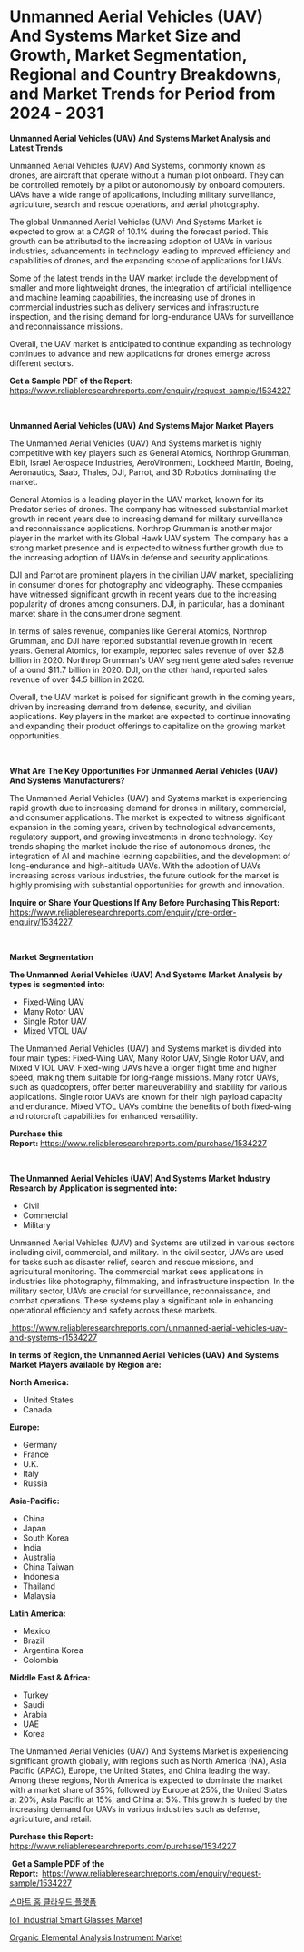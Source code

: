 <p><h1>Unmanned Aerial Vehicles (UAV) And Systems Market Size and Growth, Market Segmentation, Regional and Country Breakdowns, and Market Trends for Period from 2024 -  2031</h1></p><p><strong>Unmanned Aerial Vehicles (UAV) And Systems Market Analysis and Latest Trends</strong></p>
<p><p>Unmanned Aerial Vehicles (UAV) And Systems, commonly known as drones, are aircraft that operate without a human pilot onboard. They can be controlled remotely by a pilot or autonomously by onboard computers. UAVs have a wide range of applications, including military surveillance, agriculture, search and rescue operations, and aerial photography.</p><p>The global Unmanned Aerial Vehicles (UAV) And Systems Market is expected to grow at a CAGR of 10.1% during the forecast period. This growth can be attributed to the increasing adoption of UAVs in various industries, advancements in technology leading to improved efficiency and capabilities of drones, and the expanding scope of applications for UAVs.</p><p>Some of the latest trends in the UAV market include the development of smaller and more lightweight drones, the integration of artificial intelligence and machine learning capabilities, the increasing use of drones in commercial industries such as delivery services and infrastructure inspection, and the rising demand for long-endurance UAVs for surveillance and reconnaissance missions.</p><p>Overall, the UAV market is anticipated to continue expanding as technology continues to advance and new applications for drones emerge across different sectors.</p></p>
<p><strong>Get a Sample PDF of the Report:&nbsp;</strong> <a href="https://www.reliableresearchreports.com/enquiry/request-sample/1534227">https://www.reliableresearchreports.com/enquiry/request-sample/1534227</a></p>
<p>&nbsp;</p>
<p><strong>Unmanned Aerial Vehicles (UAV) And Systems Major Market Players</strong></p>
<p><p>The Unmanned Aerial Vehicles (UAV) And Systems market is highly competitive with key players such as General Atomics, Northrop Grumman, Elbit, Israel Aerospace Industries, AeroVironment, Lockheed Martin, Boeing, Aeronautics, Saab, Thales, DJI, Parrot, and 3D Robotics dominating the market.</p><p>General Atomics is a leading player in the UAV market, known for its Predator series of drones. The company has witnessed substantial market growth in recent years due to increasing demand for military surveillance and reconnaissance applications. Northrop Grumman is another major player in the market with its Global Hawk UAV system. The company has a strong market presence and is expected to witness further growth due to the increasing adoption of UAVs in defense and security applications.</p><p>DJI and Parrot are prominent players in the civilian UAV market, specializing in consumer drones for photography and videography. These companies have witnessed significant growth in recent years due to the increasing popularity of drones among consumers. DJI, in particular, has a dominant market share in the consumer drone segment.</p><p>In terms of sales revenue, companies like General Atomics, Northrop Grumman, and DJI have reported substantial revenue growth in recent years. General Atomics, for example, reported sales revenue of over $2.8 billion in 2020. Northrop Grumman's UAV segment generated sales revenue of around $11.7 billion in 2020. DJI, on the other hand, reported sales revenue of over $4.5 billion in 2020.</p><p>Overall, the UAV market is poised for significant growth in the coming years, driven by increasing demand from defense, security, and civilian applications. Key players in the market are expected to continue innovating and expanding their product offerings to capitalize on the growing market opportunities.</p></p>
<p>&nbsp;</p>
<p><strong>What Are The Key Opportunities For Unmanned Aerial Vehicles (UAV) And Systems Manufacturers?</strong></p>
<p><p>The Unmanned Aerial Vehicles (UAV) and Systems market is experiencing rapid growth due to increasing demand for drones in military, commercial, and consumer applications. The market is expected to witness significant expansion in the coming years, driven by technological advancements, regulatory support, and growing investments in drone technology. Key trends shaping the market include the rise of autonomous drones, the integration of AI and machine learning capabilities, and the development of long-endurance and high-altitude UAVs. With the adoption of UAVs increasing across various industries, the future outlook for the market is highly promising with substantial opportunities for growth and innovation.</p></p>
<p><strong>Inquire or Share Your Questions If Any Before Purchasing This Report:</strong> <a href="https://www.reliableresearchreports.com/enquiry/pre-order-enquiry/1534227">https://www.reliableresearchreports.com/enquiry/pre-order-enquiry/1534227</a></p>
<p>&nbsp;</p>
<p><strong>Market Segmentation</strong></p>
<p><strong>The Unmanned Aerial Vehicles (UAV) And Systems Market Analysis by types is segmented into:</strong></p>
<p><ul><li>Fixed-Wing UAV</li><li>Many Rotor UAV</li><li>Single Rotor UAV</li><li>Mixed VTOL UAV</li></ul></p>
<p><p>The Unmanned Aerial Vehicles (UAV) and Systems market is divided into four main types: Fixed-Wing UAV, Many Rotor UAV, Single Rotor UAV, and Mixed VTOL UAV. Fixed-wing UAVs have a longer flight time and higher speed, making them suitable for long-range missions. Many rotor UAVs, such as quadcopters, offer better maneuverability and stability for various applications. Single rotor UAVs are known for their high payload capacity and endurance. Mixed VTOL UAVs combine the benefits of both fixed-wing and rotorcraft capabilities for enhanced versatility.</p></p>
<p><strong>Purchase this Report:&nbsp;</strong><a href="https://www.reliableresearchreports.com/purchase/1534227">https://www.reliableresearchreports.com/purchase/1534227</a></p>
<p>&nbsp;</p>
<p><strong>The Unmanned Aerial Vehicles (UAV) And Systems Market Industry Research by Application is segmented into:</strong></p>
<p><ul><li>Civil</li><li>Commercial</li><li>Military</li></ul></p>
<p><p>Unmanned Aerial Vehicles (UAV) and Systems are utilized in various sectors including civil, commercial, and military. In the civil sector, UAVs are used for tasks such as disaster relief, search and rescue missions, and agricultural monitoring. The commercial market sees applications in industries like photography, filmmaking, and infrastructure inspection. In the military sector, UAVs are crucial for surveillance, reconnaissance, and combat operations. These systems play a significant role in enhancing operational efficiency and safety across these markets.</p></p>
<p><a href="https://www.reliableresearchreports.com/unmanned-aerial-vehicles-uav-and-systems-r1534227">&nbsp;https://www.reliableresearchreports.com/unmanned-aerial-vehicles-uav-and-systems-r1534227</a></p>
<p><strong>In terms of Region, the Unmanned Aerial Vehicles (UAV) And Systems Market Players available by Region are:</strong></p>
<p>
    <p> <strong> North America: </strong>
        <ul>
            <li>United States</li>
            <li>Canada</li>
        </ul>
        </p> 
    <p> <strong> Europe: </strong>
        <ul>
            <li>Germany</li>
            <li>France</li>
            <li>U.K.</li>
            <li>Italy</li>
            <li>Russia</li>
        </ul>
        </p> 
    <p> <strong> Asia-Pacific: </strong>
        <ul>
            <li>China</li>
            <li>Japan</li>
            <li>South Korea</li>
            <li>India</li>
            <li>Australia</li>
            <li>China Taiwan</li>
            <li>Indonesia</li>
            <li>Thailand</li>
            <li>Malaysia</li>
        </ul>
        </p> 
    <p> <strong> Latin America: </strong>
        <ul>
            <li>Mexico</li>
            <li>Brazil</li>
            <li>Argentina Korea</li>
            <li>Colombia</li>
        </ul>
        </p> 
    <p> <strong> Middle East & Africa: </strong>
        <ul>
            <li>Turkey</li>
            <li>Saudi</li>
            <li>Arabia</li>
            <li>UAE</li>
            <li>Korea</li>
        </ul>
    </p>
    </p>
<p><p>The Unmanned Aerial Vehicles (UAV) And Systems Market is experiencing significant growth globally, with regions such as North America (NA), Asia Pacific (APAC), Europe, the United States, and China leading the way. Among these regions, North America is expected to dominate the market with a market share of 35%, followed by Europe at 25%, the United States at 20%, Asia Pacific at 15%, and China at 5%. This growth is fueled by the increasing demand for UAVs in various industries such as defense, agriculture, and retail.</p></p>
<p><strong>Purchase this Report: </strong><a href="https://www.reliableresearchreports.com/purchase/1534227">https://www.reliableresearchreports.com/purchase/1534227</a></p>
<p>&nbsp;<strong>Get a Sample PDF of the Report:&nbsp;&nbsp;</strong><a href="https://www.reliableresearchreports.com/enquiry/request-sample/1534227">https://www.reliableresearchreports.com/enquiry/request-sample/1534227</a></p>
<p><strong></strong></p>
<p><p><a href="https://github.com/tasfiyaj85/Market-Research-Report-List-2/blob/main/439831570072.md">스마트 홈 클라우드 플랫폼</a></p><p><a href="https://github.com/HowardDelgaXXfnf/Market-Research-Report-List-1/blob/main/iot-industrial-smart-glasses-market.md">IoT Industrial Smart Glasses Market</a></p><p><a href="https://github.com/nandosuryapratama/Market-Research-Report-List-1/blob/main/organic-elemental-analysis-instrument-market.md">Organic Elemental Analysis Instrument Market</a></p></p>